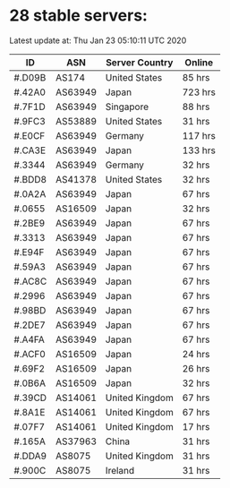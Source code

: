 # 28 stable servers:

Latest update at: Thu Jan 23 05:10:11 UTC 2020

| ID | ASN | Server Country | Online |
| -- | --- | -------------- | ------ |
| #.D09B | AS174 | United States | 85 hrs |
| #.42A0 | AS63949 | Japan | 723 hrs |
| #.7F1D | AS63949 | Singapore | 88 hrs |
| #.9FC3 | AS53889 | United States | 31 hrs |
| #.E0CF | AS63949 | Germany | 117 hrs |
| #.CA3E | AS63949 | Japan | 133 hrs |
| #.3344 | AS63949 | Germany | 32 hrs |
| #.BDD8 | AS41378 | United States | 32 hrs |
| #.0A2A | AS63949 | Japan | 67 hrs |
| #.0655 | AS16509 | Japan | 32 hrs |
| #.2BE9 | AS63949 | Japan | 67 hrs |
| #.3313 | AS63949 | Japan | 67 hrs |
| #.E94F | AS63949 | Japan | 67 hrs |
| #.59A3 | AS63949 | Japan | 67 hrs |
| #.AC8C | AS63949 | Japan | 67 hrs |
| #.2996 | AS63949 | Japan | 67 hrs |
| #.98BD | AS63949 | Japan | 67 hrs |
| #.2DE7 | AS63949 | Japan | 67 hrs |
| #.A4FA | AS63949 | Japan | 67 hrs |
| #.ACF0 | AS16509 | Japan | 24 hrs |
| #.69F2 | AS16509 | Japan | 26 hrs |
| #.0B6A | AS16509 | Japan | 32 hrs |
| #.39CD | AS14061 | United Kingdom | 67 hrs |
| #.8A1E | AS14061 | United Kingdom | 67 hrs |
| #.07F7 | AS14061 | United Kingdom | 17 hrs |
| #.165A | AS37963 | China | 31 hrs |
| #.DDA9 | AS8075 | United Kingdom | 31 hrs |
| #.900C | AS8075 | Ireland | 31 hrs |

